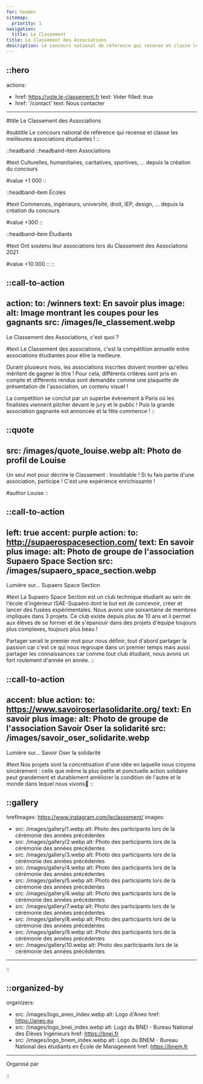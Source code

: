 ```yaml
---
for: header
sitemap:
  priority: 1
navigation: 
  title: Le Classement
title: Le Classement des Associations
description: Le concours national de référence qui recense et classe les meilleurs associations étudiante !
---
```


::hero
---
actions:
  - href: https://vote.le-classement.fr
    text: Voter
    filled: true
  - href: '/contact'
    text: Nous contacter
---
#title
Le Classement des Associations

#subtitle
Le concours national de référence qui recense et classe les meilleures associations étudiantes !
::

::headband
  ::headband-item
  Associations

  #text
  Culturelles, humanitaires, caritatives, sportives, ... depuis la création du concours

  #value
  +1 000
  ::

  ::headband-item
  Écoles

  #text
  Commerces, ingénieurs, université, droit, IEP, design, ... depuis la création du concours
  
  #value
  +300
  ::

  ::headband-item
  Étudiants

  #text
  Ont soutenu leur associations lors du Classement des Associations 2021
  
  #value
  +10 000
  ::
::

::call-to-action
---
action:
  to: /winners
  text: En savoir plus
image:
  alt: Image montrant les coupes pour les gagnants
  src: /images/le_classement.webp
---
Le Classement des Associations, c'est quoi ?

#text
Le Classement des associations, c'est la compétition annuelle entre associations étudiantes pour élire la meilleure.

Durant plusieurs mois, les associations inscrites doivent montrer qu'elles méritent de gagner le titre ! Pour cela, différents critères sont pris en compte et différents rendus sont demandés comme une plaquette de présentation de l'association, un contenu visuel !

La compétition se conclut par un superbe évènement à Paris où les finalistes viennent pitcher devant le jury et le public ! Puis la grande association gagnante est annoncée et la fête commence !
::

::quote
---
src: /images/quote_louise.webp
alt: Photo de profil de Louise
---

Un seul mot pour décrire le Classement : Inoubliable ! Si tu fais partie d'une association, participe ! C'est une expérience enrichissante !

#author
Louise
::

::call-to-action
---
left: true
accent: purple
action:
  to: http://supaerospacesection.com/
  text: En savoir plus
image:
  alt: Photo de groupe de l'association Supaero Space Section
  src: /images/supaero_space_section.webp
---

Lumière sur... Supaero Space Section

#text
La Supaero Space Section est un club technique étudiant au sein de l'école d'ingénieur ISAE-Supaéro dont le but est de concevoir, créer et lancer des fusées expérimentales. Nous avons une soixantaine de membres impliqués dans 3 projets. Ce club existe depuis plus de 10 ans et il permet aux élèves de se former et de s'épanouir dans des projets d'équipe toujours plus complexes, toujours plus beau !

Partager serait le premier mot pour nous définir, tout d'abord partager la passion car c'est ce qui nous regroupe dans un premier temps mais aussi partager les connaissances car comme tout club étudiant, nous avons un fort roulement d'année en année.
::

::call-to-action
---
accent: blue
action:
  to: https://www.savoiroserlasolidarite.org/
  text: En savoir plus
image:
  alt: Photo de groupe de l'association Savoir Oser la solidarité
  src: /images/savoir_oser_solidarite.webp
---

Lumière sur... Savoir Oser la solidarité

#text
Nos projets sont la concrétisation d'une idée en laquelle nous croyons sincèrement : celle que même la plus petite et ponctuelle action solidaire peut grandement et durablement améliorer la condition de l'autre et le monde dans lequel nous vivons💚
::

::gallery
---
hrefImages: https://www.instagram.com/leclassement/
images:
  - src: /images/gallery/1.webp
    alt: Photo des participants lors de la cérémonie des années précédentes
  - src: /images/gallery/2.webp
    alt: Photo des participants lors de la cérémonie des années précédentes
  - src: /images/gallery/3.webp
    alt: Photo des participants lors de la cérémonie des années précédentes
  - src: /images/gallery/4.webp
    alt: Photo des participants lors de la cérémonie des années précédentes
  - src: /images/gallery/5.webp
    alt: Photo des participants lors de la cérémonie des années précédentes
  - src: /images/gallery/6.webp
    alt: Photo des participants lors de la cérémonie des années précédentes
  - src: /images/gallery/7.webp
    alt: Photo des participants lors de la cérémonie des années précédentes
  - src: /images/gallery/8.webp
    alt: Photo des participants lors de la cérémonie des années précédentes
  - src: /images/gallery/9.webp
    alt: Photo des participants lors de la cérémonie des années précédentes
  - src: /images/gallery/10.webp
    alt: Photo des participants lors de la cérémonie des années précédentes
---
::

::organized-by
---
organizers:
  - src: /images/logo_aneo_index.webp
    alt: Logo d'Aneo
    href: https://aneo.eu
  - src: /images/logo_bnei_index.webp
    alt: Logo du BNEI - Bureau National des Élèves Ingénieurs
    href: https://bnei.fr
  - src: /images/logo_bnem_index.webp
    alt: Logo du BNEM - Bureau National des étudiants en École de Management
    href: https://bnem.fr
---

Organisé par

::
